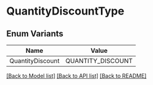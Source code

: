 # QuantityDiscountType

## Enum Variants

| Name | Value |
|---- | -----|
| QuantityDiscount | QUANTITY_DISCOUNT |


[[Back to Model list]](../README.md#documentation-for-models) [[Back to API list]](../README.md#documentation-for-api-endpoints) [[Back to README]](../README.md)


